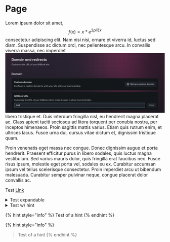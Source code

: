 # Page

Lorem ipsum dolor sit amet,  $$f(x) = x * e^{2 pi i \xi x}$$ consectetur adipiscing elit. Nam nisi nisi, ornare et viverra id, luctus sed diam. Suspendisse ac dictum orci, nec pellentesque arcu. In convallis viverra massa, nec imperdiet <img src=".gitbook/assets/Screenshot 2024-12-10 at 17.16.11.png" alt="" data-size="original"> libero tristique et. Duis interdum fringilla nisl, eu hendrerit magna placerat ac. Class aptent taciti sociosqu ad litora torquent per conubia nostra, per inceptos himenaeos. Proin sagittis mattis varius. Etiam quis rutrum enim, et ultrices lacus. Fusce urna dui, cursus vitae dictum et, dignissim tristique quam.

Proin venenatis eget massa nec congue. Donec dignissim augue et porta hendrerit. Praesent efficitur purus in libero sodales, quis luctus magna vestibulum. Sed varius mauris dolor, quis fringilla erat faucibus nec. Fusce risus ipsum, molestie eget porta vel, sodales eu ex. Curabitur accumsan ipsum vel tellus scelerisque consectetur. Proin imperdiet arcu ut bibendum malesuada. Curabitur semper pulvinar neque, congue placerat dolor convallis ac.

Test [Link](https://www.test.com)&#x20;

<details>

<summary>Test expandable</summary>

Test table:

<table data-full-width="true"><thead><tr><th width="142">Title</th><th>Description</th><th width="100" data-type="checkbox">Active</th></tr></thead><tbody><tr><td>Thing 1 test</td><td></td><td>true</td></tr><tr><td>Thing 2</td><td></td><td>true</td></tr><tr><td>Thing 3</td><td></td><td>true</td></tr></tbody></table>

</details>

<details>

<summary>Test w/ hint</summary>

{% hint style="info" %}
Test of a hint
{% endhint %}

</details>

{% hint style="info" %}
Test of a hint
{% endhint %}

{% hint style="info" %}
> Test of a hint
{% endhint %}
